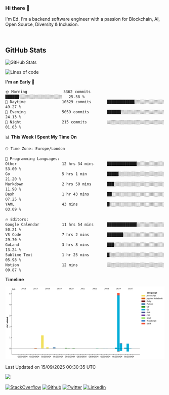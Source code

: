 ### Hi there 👋
 I'm Ed. I'm a backend software engineer with a passion for Blockchain, AI, Open Source, Diversity & Inclusion.

<br />

<h2>GitHub Stats</h2>
<p><img src="https://github-readme-stats.vercel.app/api?username=echarrod&amp;show_icons=true" alt="GitHub Stats"></p>

<!--START_SECTION:waka-->
![Lines of code](https://img.shields.io/badge/From%20Hello%20World%20I%27ve%20Written-7.7%20million%20lines%20of%20code-blue)

**I'm an Early 🐤** 

```text
🌞 Morning                5362 commits        ██████░░░░░░░░░░░░░░░░░░░   25.58 % 
🌆 Daytime                10329 commits       ████████████░░░░░░░░░░░░░   49.27 % 
🌃 Evening                5059 commits        ██████░░░░░░░░░░░░░░░░░░░   24.13 % 
🌙 Night                  215 commits         ░░░░░░░░░░░░░░░░░░░░░░░░░   01.03 % 
```


📊 **This Week I Spent My Time On** 

```text
🕑︎ Time Zone: Europe/London

💬 Programming Languages: 
Other                    12 hrs 34 mins      █████████████░░░░░░░░░░░░   53.00 % 
Go                       5 hrs 1 min         █████░░░░░░░░░░░░░░░░░░░░   21.20 % 
Markdown                 2 hrs 50 mins       ███░░░░░░░░░░░░░░░░░░░░░░   11.98 % 
Bash                     1 hr 43 mins        ██░░░░░░░░░░░░░░░░░░░░░░░   07.25 % 
YAML                     43 mins             █░░░░░░░░░░░░░░░░░░░░░░░░   03.09 % 

🔥 Editors: 
Google Calendar          11 hrs 54 mins      █████████████░░░░░░░░░░░░   50.21 % 
VS Code                  7 hrs 2 mins        ███████░░░░░░░░░░░░░░░░░░   29.70 % 
GoLand                   3 hrs 8 mins        ███░░░░░░░░░░░░░░░░░░░░░░   13.24 % 
Sublime Text             1 hr 25 mins        █░░░░░░░░░░░░░░░░░░░░░░░░   05.98 % 
Notion                   12 mins             ░░░░░░░░░░░░░░░░░░░░░░░░░   00.87 % 
```

**Timeline**

![Lines of Code chart](https://raw.githubusercontent.com/echarrod/echarrod/main/assets/bar_graph.png)


 Last Updated on 15/09/2025 00:30:35 UTC
<!--END_SECTION:waka-->

![](https://komarev.com/ghpvc/?username=echarrod)

<p>
<a href="https://stackoverflow.com/users/1014632/ech" target="_blank"><img alt="StackOverflow" src="https://img.shields.io/badge/-Stackoverflow-FE7A16?style=for-the-badge&logo=stack-overflow&logoColor=white" /></a> 
<a href="https://github.com/echarrod" target="_blank"><img alt="Github" src="https://img.shields.io/badge/GitHub-%2312100E.svg?&style=for-the-badge&logo=Github&logoColor=white" /></a> 
<a href="https://twitter.com/e_harrod" target="_blank"><img alt="Twitter" src="https://img.shields.io/badge/twitter-%231DA1F2.svg?&style=for-the-badge&logo=twitter&logoColor=white" /></a> 
<a href="https://www.linkedin.com/in/ed-harrod" target="_blank"><img alt="LinkedIn" src="https://img.shields.io/badge/linkedin-%230077B5.svg?&style=for-the-badge&logo=linkedin&logoColor=white" /></a>
